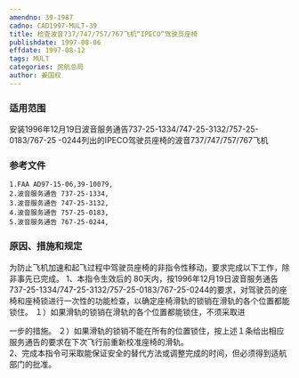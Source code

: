 ```yaml
---
amendno: 39-1987
cadno: CAD1997-MULT-39
title: 检查波音737/747/757/767飞机“IPECO”驾驶员座椅
publishdate: 1997-08-06
effdate: 1997-08-12
tags: MULT
categories: 民航总局
author: 姜国权
---
```


### 适用范围 
安装1996年12月19日波音服务通告737-25-1334/747-25-3132/757-25-0183/767-25 -0244列出的IPECO驾驶员座椅的波音737/747/757/767飞机

### 参考文件
    1.FAA AD97-15-06,39-10079, 
    2.波音服务通告 737-25-1334, 
    3.波音服务通告 747-25-3132, 
    4.波音服务通告 757-25-0183, 
    5.波音服务通告 767-25-0244, 


### 原因、措施和规定 
为防止飞机加速和起飞过程中驾驶员座椅的非指令性移动，要求完成以下工作，除非事先已完成。 
    1、本指令生效后的 80天内，按1996年12月19日波音服务通告737-25-1334/747-25-3132/757-25-0183/767-25-0244的要求，对驾驶员的座椅和座椅锁进行一次性的功能检查，以确定座椅滑轨的锁销在滑轨的各个位置都能锁住。 
      １）如果滑轨的锁销在滑轨的各个位置都能锁住，不须采取进
       
一步的措施。 
      ２）如果滑轨的锁销不能在所有的位置锁住，按上述１条给出相应服务通告的要求在下次飞行前重新校准座椅的滑轨。             
    2、完成本指令可采取能保证安全的替代方法或调整完成的时间，但必须得到适航部门的批准。
